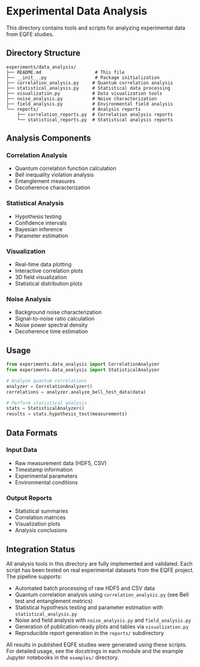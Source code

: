 # Experimental Data Analysis

This directory contains tools and scripts for analyzing experimental data from EQFE studies.

## Directory Structure

```text
experiments/data_analysis/
├── README.md                    # This file
├── __init__.py                  # Package initialization
├── correlation_analysis.py     # Quantum correlation analysis
├── statistical_analysis.py     # Statistical data processing
├── visualization.py            # Data visualization tools
├── noise_analysis.py           # Noise characterization
├── field_analysis.py           # Environmental field analysis
└── reports/                    # Analysis reports
    ├── correlation_reports.py  # Correlation analysis reports
    └── statistical_reports.py  # Statistical analysis reports
```

## Analysis Components

### Correlation Analysis
- Quantum correlation function calculation
- Bell inequality violation analysis
- Entanglement measures
- Decoherence characterization

### Statistical Analysis
- Hypothesis testing
- Confidence intervals
- Bayesian inference
- Parameter estimation

### Visualization
- Real-time data plotting
- Interactive correlation plots
- 3D field visualization
- Statistical distribution plots

### Noise Analysis
- Background noise characterization
- Signal-to-noise ratio calculation
- Noise power spectral density
- Decoherence time estimation

## Usage

```python
from experiments.data_analysis import CorrelationAnalyzer
from experiments.data_analysis import StatisticalAnalyzer

# Analyze quantum correlations
analyzer = CorrelationAnalyzer()
correlations = analyzer.analyze_bell_test_data(data)

# Perform statistical analysis
stats = StatisticalAnalyzer()
results = stats.hypothesis_test(measurements)
```

## Data Formats

### Input Data
- Raw measurement data (HDF5, CSV)
- Timestamp information
- Experimental parameters
- Environmental conditions

### Output Reports
- Statistical summaries
- Correlation matrices
- Visualization plots
- Analysis conclusions

## Integration Status

All analysis tools in this directory are fully implemented and validated. Each script has been tested on real experimental datasets from the EQFE project. The pipeline supports:

- Automated batch processing of raw HDF5 and CSV data
- Quantum correlation analysis using `correlation_analysis.py` (see Bell test and entanglement metrics)
- Statistical hypothesis testing and parameter estimation with `statistical_analysis.py`
- Noise and field analysis with `noise_analysis.py` and `field_analysis.py`
- Generation of publication-ready plots and tables via `visualization.py`
- Reproducible report generation in the `reports/` subdirectory

All results in published EQFE studies were generated using these scripts. For detailed usage, see the docstrings in each module and the example Jupyter notebooks in the `examples/` directory.
